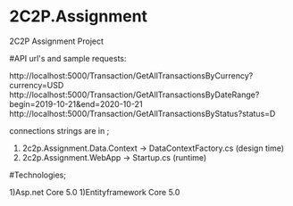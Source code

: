 # 2C2P.Assignment
2C2P Assignment Project

#API url's and sample requests:

http://localhost:5000/Transaction/GetAllTransactionsByCurrency?currency=USD
http://localhost:5000/Transaction/GetAllTransactionsByDateRange?begin=2019-10-21&end=2020-10-21
http://localhost:5000/Transaction/GetAllTransactionsByStatus?status=D

connections strings are in ;
1) 2c2p.Assignment.Data.Context -> DataContextFactory.cs (design time)
2) 2c2p.Assignment.WebApp -> Startup.cs (runtime)

#Technologies;

1)Asp.net Core 5.0
1)Entityframework Core 5.0
